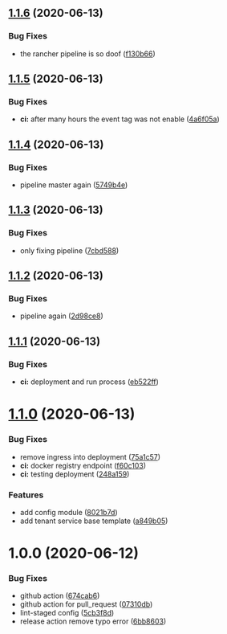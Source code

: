 ## [1.1.6](https://github.com/ngaxavi/tenant-service/compare/v1.1.5...v1.1.6) (2020-06-13)


### Bug Fixes

* the rancher pipeline is so doof ([f130b66](https://github.com/ngaxavi/tenant-service/commit/f130b66b169b07f9677cb8319ecf9fa068f47c52))

## [1.1.5](https://github.com/ngaxavi/tenant-service/compare/v1.1.4...v1.1.5) (2020-06-13)


### Bug Fixes

* **ci:** after many hours the event tag was not enable ([4a6f05a](https://github.com/ngaxavi/tenant-service/commit/4a6f05af74561ce0457fca59831b049a93d53bcb))

## [1.1.4](https://github.com/ngaxavi/tenant-service/compare/v1.1.3...v1.1.4) (2020-06-13)


### Bug Fixes

* pipeline master again ([5749b4e](https://github.com/ngaxavi/tenant-service/commit/5749b4e6b47d1d126a95cd8675f2d296fb75f11f))

## [1.1.3](https://github.com/ngaxavi/tenant-service/compare/v1.1.2...v1.1.3) (2020-06-13)


### Bug Fixes

* only fixing pipeline ([7cbd588](https://github.com/ngaxavi/tenant-service/commit/7cbd588241414d7483cd6f00b5ba084351a956b6))

## [1.1.2](https://github.com/ngaxavi/tenant-service/compare/v1.1.1...v1.1.2) (2020-06-13)


### Bug Fixes

* pipeline again ([2d98ce8](https://github.com/ngaxavi/tenant-service/commit/2d98ce82566627b1a8328af2bc882e04ab36ab77))

## [1.1.1](https://github.com/ngaxavi/tenant-service/compare/v1.1.0...v1.1.1) (2020-06-13)


### Bug Fixes

* **ci:** deployment and run process ([eb522ff](https://github.com/ngaxavi/tenant-service/commit/eb522ff8169fc6303455e9e42a3936891a7a2fbf))

# [1.1.0](https://github.com/ngaxavi/tenant-service/compare/v1.0.0...v1.1.0) (2020-06-13)


### Bug Fixes

* remove ingress into deployment ([75a1c57](https://github.com/ngaxavi/tenant-service/commit/75a1c57877a29bd8aa6fd415f0266cd4a84c3162))
* **ci:** docker registry endpoint ([f60c103](https://github.com/ngaxavi/tenant-service/commit/f60c103b4ef5d96f032754944b42ac5bfccb20dc))
* **ci:** testing deployment ([248a159](https://github.com/ngaxavi/tenant-service/commit/248a15967223abe7b2fb15527e05990df7c9707c))


### Features

* add config module ([8021b7d](https://github.com/ngaxavi/tenant-service/commit/8021b7d191dfc8312c981ee883c1e8851e58d46e))
* add tenant service base template ([a849b05](https://github.com/ngaxavi/tenant-service/commit/a849b05105f79831d81076a12a193590c605fd63))

# 1.0.0 (2020-06-12)


### Bug Fixes

* github action ([674cab6](https://github.com/ngaxavi/tenant-service/commit/674cab658ec05056430f0e7c6adb586696b01711))
* github action for pull_request ([07310db](https://github.com/ngaxavi/tenant-service/commit/07310dbaf07443ece913e0b26ece76b05310cab7))
* lint-staged config ([5cb3f8d](https://github.com/ngaxavi/tenant-service/commit/5cb3f8d2387c5dc74842ee2313832cef8d83e6e2))
* release action remove typo error ([6bb8603](https://github.com/ngaxavi/tenant-service/commit/6bb8603937117f590794d16e3b407f6eb3f2aef0))
